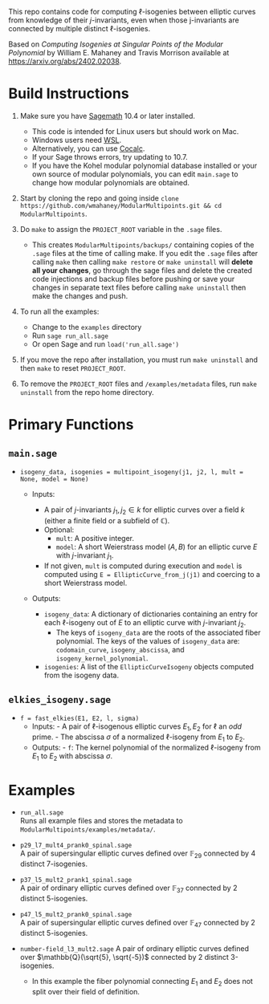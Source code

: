 This repo contains code for computing $\ell$-isogenies between elliptic curves from knowledge of their $j$-invariants, even when those j-invariants are connected by multiple distinct $\ell$-isogenies.

Based on *Computing Isogenies at Singular Points of the Modular Polynomial* by William E. Mahaney and Travis Morrison available at  
<https://arxiv.org/abs/2402.02038>.

# Build Instructions 

1. Make sure you have [Sagemath](https://www.sagemath.org/) 10.4 or later installed.  
   - This code is intended for Linux users but should work on Mac.  
   - Windows users need [WSL](https://learn.microsoft.com/en-us/windows/wsl/install).  
   - Alternatively, you can use [Cocalc](https://cocalc.com/).  
   - If your Sage throws errors, try updating to 10.7.  
   - If you have the Kohel modular polynomial database installed or your own source of modular polynomials, you can edit `main.sage` to change how modular polynomials are obtained.  

2. Start by cloning the repo and going inside `clone https://github.com/wmahaney/ModularMultipoints.git && cd ModularMultipoints`.

3. Do `make` to assign the `PROJECT_ROOT` variable in the `.sage` files.
   - This creates `ModularMultipoints/backups/` containing copies of the `.sage` files at the time of calling make. If you edit the `.sage` files after calling `make` then calling `make restore` or `make uninstall` will **delete all your changes**, go through the sage files and delete the created code injections and backup files before pushing or save your changes in separate text files before calling `make uninstall` then make the changes and push. 

5. To run all the examples:
   - Change to the `examples` directory
   - Run `sage run_all.sage`  
   - Or open Sage and run `load('run_all.sage')` 

6. If you move the repo after installation, you must run `make uninstall` and then `make` to reset `PROJECT_ROOT`. 

7. To remove the `PROJECT_ROOT` files and `/examples/metadata` files, run `make uninstall` from the repo home directory.  

# Primary Functions

## `main.sage`

- `isogeny_data, isogenies = multipoint_isogeny(j1, j2, l, mult = None, model = None)`  
  - Inputs:  
    - A pair of $j$-invariants $j_1, j_2 \in k$ for elliptic curves over a field $k$ (either a finite field or a subfield of $\mathbb{C}$).  
    - Optional:  
      - `mult`: A positive integer. 
      - `model`: A short Weierstrass model $(A, B)$ for an elliptic curve $E$ with $j$-invariant $j_1$.  
    - If not given, `mult` is computed during execution and `model` is computed using `E = EllipticCurve_from_j(j1)` and coercing to a short Weierstrass model.  

  - Outputs:  
    - `isogeny_data`: A dictionary of dictionaries containing an entry for each $\ell$-isogeny out of $E$ to an elliptic curve with $j$-invariant $j_2$.
        - The keys of `isogeny_data` are the roots of the associated fiber polynomial. The keys of the values of `isogeny_data` are: `codomain_curve`, `isogeny_abscissa`, and `isogeny_kernel_polynomial`.   
    - `isogenies`: A list of the `EllipticCurveIsogeny` objects computed from the isogeny data.  

## `elkies_isogeny.sage`
- `f = fast_elkies(E1, E2, l, sigma)`
    - Inputs:
          - A pair of $\ell$-isogenous elliptic curves $E_1, E_2$ for $\ell$ an *odd* prime.
          - The abscissa $\sigma$ of a normalized $\ell$-isogeny from $E_1$ to $E_2$. 
    - Outputs:
          - `f`: The kernel polynomial of the normalized $\ell$-isogeny from $E_1$ to $E_2$ with abscissa $\sigma$. 

# Examples 

- `run_all.sage`  
  Runs all example files and stores the metadata to `ModularMultipoints/examples/metadata/`. 

- `p29_l7_mult4_prank0_spinal.sage`  
  A pair of supersingular elliptic curves defined over $\mathbb{F}_{29}$ connected by 4 distinct 7-isogenies. 

- `p37_l5_mult2_prank1_spinal.sage`  
  A pair of ordinary elliptic curves defined over $\mathbb{F}_{37}$ connected by 2 distinct 5-isogenies.  

- `p47_l5_mult2_prank0_spinal.sage`  
  A pair of supersingular elliptic curves defined over $\mathbb{F}_{47}$ connected by 2 distinct 5-isogenies.

- `number-field_l3_mult2.sage`
  A pair of ordinary elliptic curves defined over $\mathbb{Q}(\sqrt{5}, \sqrt{-5})$ connected by 2 distinct 3-isogenies. 
  - In this example the fiber polynomial connecting $E_1$ and $E_2$ does not split over their field of definition. 
